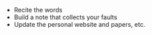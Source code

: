 - Recite the words
- Build a note that collects your faults
- Update the personal website and papers, etc.

